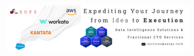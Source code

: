 <a href="https://www.axops.tech/?utm_source=github&utm_medium=image&utm_content=axopshq-github-org-profile-readme" target="_blank">
<picture>
  <source media="(prefers-color-scheme: dark)" srcset="https://raw.githubusercontent.com/axopshq/.github/main/profile/assets/axopshq-github-profile-cover-1.jpg">
  <source media="(prefers-color-scheme: light)" srcset="https://raw.githubusercontent.com/axopshq/.github/main/profile/assets/axopshq-github-profile-cover-1.jpg">
  <img alt="Welcome to AxOps" src="https://raw.githubusercontent.com/axopshq/.github/main/profile/assets/axopshq-github-profile-cover-1.jpg">
</picture>
</a>
